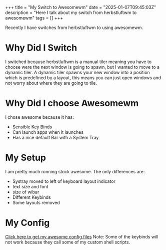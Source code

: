 +++
title = "My Switch to Awesomewm"
date = "2025-01-07T09:45:03Z"
description = "Here I talk about my switch from herbstluftwm to awesomewm"
tags = []
+++

Recently I have switches from herbstluftwm to using awesomewm. 

# Why Did I Switch
I switched because herbstluftwm is a manual tiler meaning you have to choose were the next window is going to spawn, but I wanted to move to a dynamic tiler. A dynamic tiler spawns your new window into a position which is predefined by a layout, this means you can just open windows and not worry about where they are going to tile.

# Why Did I choose Awesomewm
I chose awesome because it has:
- Sensible Key Binds
- Can launch apps when it launches
- Has a nice default Bar with a System Tray

# My Setup
I am pretty much running stock awesome. The only differences are:
- Systray moved to left of keyboard layout indicator
- text size and font
- size of wibar
- Different Keybinds
- Some layouts removed

# My Config
[Click here to get my awesome config files](https://github.com/ArchLinuxChad/awesome-config)
Note: Some of the keybinds will not work because they call some of my custom shell scripts.

